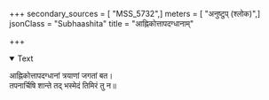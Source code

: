 +++
secondary_sources = [ "MSS_5732",]
meters = [ "अनुष्टुप् (श्लोक)",]
jsonClass = "Subhaashita"
title = "आह्निकोत्तापदग्धानाम्"

+++

<details open><summary>Text</summary>

आह्निकोत्तापदग्धानां त्रयाणां जगतां बत।  
तपनार्चिषि शान्ते तद् भस्मेदं तिमिरं तु न॥
</details>
